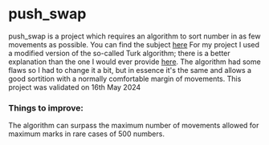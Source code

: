 # push_swap
push_swap is a project which requires an algorithm to sort number in as few movements as possible. You can find the subject <a href="https://github.com/rphlr/42-Subjects/blob/main/common-core/push_swap/en.subject.pdf">here</a> For my project I used a modified version of the so-called Turk algorithm; there is a better explanation than the one I would ever provide <a href="https://medium.com/@ayogun/push-swap-c1f5d2d41e97">here</a>. The algorithm had some flaws so I had to change it a bit, but in essence it's the same and allows a good sortition with a normally comfortable margin of movements.
This project was validated on 16th May 2024

<h3>Things to improve:</h3>
The algorithm can surpass the maximum number of movements allowed for maximum marks in rare cases of 500 numbers.
